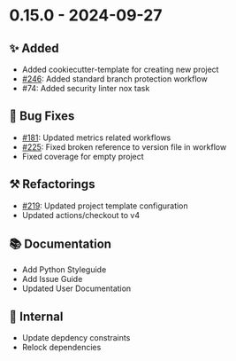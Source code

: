 # 0.15.0 - 2024-09-27

## ✨ Added

* Added cookiecutter-template for creating new project
* [#246](https://github.com/exasol/python-toolbox/issues/246): Added standard branch protection workflow
* #74: Added security linter nox task

## 🐞 Bug Fixes

* [#181](https://github.com/exasol/python-toolbox/issues/181): Updated metrics related workflows
* [#225](https://github.com/exasol/python-toolbox/issues/225): Fixed broken reference to version file in workflow
* Fixed coverage for empty project

## ⚒️ Refactorings

* [#219](https://github.com/exasol/python-toolbox/issues/219): Updated project template configuration
* Updated actions/checkout to v4

## 📚 Documentation
* Add Python Styleguide
* Add Issue Guide
* Updated User Documentation

## 🔩 Internal

* Update depdency constraints
* Relock dependencies
